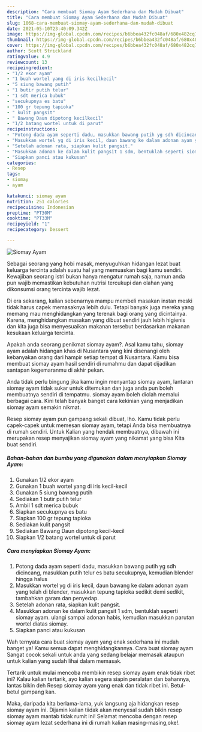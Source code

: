 ```yaml
---
description: "Cara membuat Siomay Ayam Sederhana dan Mudah Dibuat"
title: "Cara membuat Siomay Ayam Sederhana dan Mudah Dibuat"
slug: 1068-cara-membuat-siomay-ayam-sederhana-dan-mudah-dibuat
date: 2021-05-10T23:40:09.342Z
image: https://img-global.cpcdn.com/recipes/b6bbea432fc048af/680x482cq70/siomay-ayam-foto-resep-utama.jpg
thumbnail: https://img-global.cpcdn.com/recipes/b6bbea432fc048af/680x482cq70/siomay-ayam-foto-resep-utama.jpg
cover: https://img-global.cpcdn.com/recipes/b6bbea432fc048af/680x482cq70/siomay-ayam-foto-resep-utama.jpg
author: Scott Strickland
ratingvalue: 4.9
reviewcount: 13
recipeingredient:
- "1/2 ekor ayam"
- "1 buah wortel yang di iris kecilkecil"
- "5 siung bawang putih"
- "1 butir putih telur"
- "1 sdt merica bubuk"
- "secukupnya es batu"
- "100 gr tepung tapioka"
- " kulit pangsit"
- " Bawang Daun dipotong kecilkecil"
- "1/2 batang wortel untuk di parut"
recipeinstructions:
- "Potong dada ayam seperti dadu, masukkan bawang putih yg sdh dicincang, masukkan putih telur es batu secukupnya, kemudian blender hingga halus"
- "Masukkan wortel yg di iris kecil, daun bawang ke dalam adonan ayam yang telah di blender, masukkan tepung tapioka sedikit demi sedikit, tambahkan garam dan penyedap."
- "Setelah adonan rata, siapkan kulit pangsit."
- "Masukkan adonan ke dalam kulit pangsit 1 sdm, bentuklah seperti siomay ayam. ulangi sampai adonan habis, kemudian masukkan parutan wortel diatas siomay."
- "Siapkan panci atau kukusan"
categories:
- Resep
tags:
- siomay
- ayam

katakunci: siomay ayam 
nutrition: 251 calories
recipecuisine: Indonesian
preptime: "PT30M"
cooktime: "PT33M"
recipeyield: "1"
recipecategory: Dessert

---
```



![Siomay Ayam](https://img-global.cpcdn.com/recipes/b6bbea432fc048af/680x482cq70/siomay-ayam-foto-resep-utama.jpg)

Sebagai seorang yang hobi masak, menyuguhkan hidangan lezat buat keluarga tercinta adalah suatu hal yang memuaskan bagi kamu sendiri. Kewajiban seorang istri bukan hanya mengatur rumah saja, namun anda pun wajib memastikan kebutuhan nutrisi tercukupi dan olahan yang dikonsumsi orang tercinta wajib lezat.

Di era  sekarang, kalian sebenarnya mampu membeli masakan instan meski tidak harus capek memasaknya lebih dulu. Tetapi banyak juga mereka yang memang mau menghidangkan yang terenak bagi orang yang dicintainya. Karena, menghidangkan masakan yang dibuat sendiri jauh lebih higienis dan kita juga bisa menyesuaikan makanan tersebut berdasarkan makanan kesukaan keluarga tercinta. 



Apakah anda seorang penikmat siomay ayam?. Asal kamu tahu, siomay ayam adalah hidangan khas di Nusantara yang kini disenangi oleh kebanyakan orang dari hampir setiap tempat di Nusantara. Kamu bisa membuat siomay ayam hasil sendiri di rumahmu dan dapat dijadikan santapan kegemaranmu di akhir pekan.

Anda tidak perlu bingung jika kamu ingin menyantap siomay ayam, lantaran siomay ayam tidak sukar untuk ditemukan dan juga anda pun boleh membuatnya sendiri di tempatmu. siomay ayam boleh diolah memalui berbagai cara. Kini telah banyak banget cara kekinian yang menjadikan siomay ayam semakin nikmat.

Resep siomay ayam pun gampang sekali dibuat, lho. Kamu tidak perlu capek-capek untuk memesan siomay ayam, tetapi Anda bisa membuatnya di rumah sendiri. Untuk Kalian yang hendak membuatnya, dibawah ini merupakan resep menyajikan siomay ayam yang nikamat yang bisa Kita buat sendiri.

<!--inarticleads1-->

##### Bahan-bahan dan bumbu yang digunakan dalam menyiapkan Siomay Ayam:

1. Gunakan 1/2 ekor ayam
1. Gunakan 1 buah wortel yang di iris kecil-kecil
1. Gunakan 5 siung bawang putih
1. Sediakan 1 butir putih telur
1. Ambil 1 sdt merica bubuk
1. Siapkan secukupnya es batu
1. Siapkan 100 gr tepung tapioka
1. Sediakan  kulit pangsit
1. Sediakan  Bawang Daun dipotong kecil-kecil
1. Siapkan 1/2 batang wortel untuk di parut




<!--inarticleads2-->

##### Cara menyiapkan Siomay Ayam:

1. Potong dada ayam seperti dadu, masukkan bawang putih yg sdh dicincang, masukkan putih telur es batu secukupnya, kemudian blender hingga halus
1. Masukkan wortel yg di iris kecil, daun bawang ke dalam adonan ayam yang telah di blender, masukkan tepung tapioka sedikit demi sedikit, tambahkan garam dan penyedap.
1. Setelah adonan rata, siapkan kulit pangsit.
1. Masukkan adonan ke dalam kulit pangsit 1 sdm, bentuklah seperti siomay ayam. ulangi sampai adonan habis, kemudian masukkan parutan wortel diatas siomay.
1. Siapkan panci atau kukusan




Wah ternyata cara buat siomay ayam yang enak sederhana ini mudah banget ya! Kamu semua dapat menghidangkannya. Cara buat siomay ayam Sangat cocok sekali untuk anda yang sedang belajar memasak ataupun untuk kalian yang sudah lihai dalam memasak.

Tertarik untuk mulai mencoba membikin resep siomay ayam enak tidak ribet ini? Kalau kalian tertarik, ayo kalian segera siapin peralatan dan bahannya, lantas bikin deh Resep siomay ayam yang enak dan tidak ribet ini. Betul-betul gampang kan. 

Maka, daripada kita berlama-lama, yuk langsung aja hidangkan resep siomay ayam ini. Dijamin kalian tiidak akan menyesal sudah bikin resep siomay ayam mantab tidak rumit ini! Selamat mencoba dengan resep siomay ayam lezat sederhana ini di rumah kalian masing-masing,oke!.

